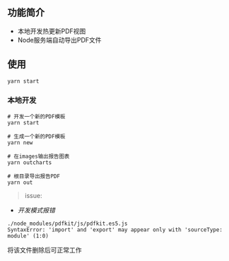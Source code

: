 ## 功能简介

- 本地开发热更新PDF视图
- Node服务端自动导出PDF文件


## 使用
```
yarn start
```

### 本地开发
```
# 开发一个新的PDF模板
yarn start

# 生成一个新的PDF模板
yarn new

# 在images输出报告图表
yarn outcharts

# 根目录导出报告PDF
yarn out
```



> issue:

- *开发模式报错*
```
./node_modules/pdfkit/js/pdfkit.es5.js
SyntaxError: 'import' and 'export' may appear only with 'sourceType: module' (1:0)
```
将该文件删除后可正常工作
